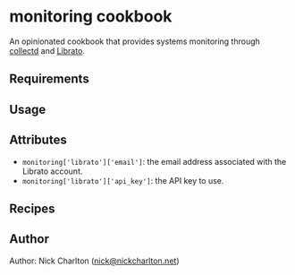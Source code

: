 # monitoring cookbook

An opinionated cookbook that provides systems monitoring through [collectd][] and
[Librato][].

## Requirements

## Usage

## Attributes

* `monitoring['librato']['email']`: the email address associated with the Librato account.
* `monitoring['librato']['api_key']`: the API key to use.

## Recipes

## Author

Author: Nick Charlton (<nick@nickcharlton.net>)

[collectd]: http://collectd.org/
[Librato]: https://metrics.librato.com/

